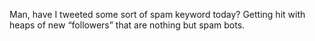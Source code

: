 <!--
id: 194627443
link: http://kevinisom.info/post/194627443/man-have-i-tweeted-some-sort-of-spam-keyword
slug: man-have-i-tweeted-some-sort-of-spam-keyword
date: Wed Sep 23 2009 14:22:22 GMT+1200 (NZST)
raw: {"blog_name":"kevinisom","id":194627443,"post_url":"http://kevinisom.info/post/194627443/man-have-i-tweeted-some-sort-of-spam-keyword","slug":"man-have-i-tweeted-some-sort-of-spam-keyword","type":"text","date":"2009-09-23 02:22:22 GMT","timestamp":1253672542,"state":"published","format":"html","reblog_key":"kwUW5I5b","tags":[],"short_url":"http://tmblr.co/Zw68YyBcSTp","highlighted":[],"feed_item":"http://twitter.com/kev_nz/statuses/4299855671","from_feed_id":"650289","note_count":0,"title":null,"body":"<p>Man, have I tweeted some sort of spam keyword today? Getting hit with heaps of new &#8220;followers&#8221; that are nothing but spam bots.</p>"}
publish: 2009-09-023
tags: 
title: null
-->


Man, have I tweeted some sort of spam keyword today? Getting hit with
heaps of new “followers” that are nothing but spam bots.


